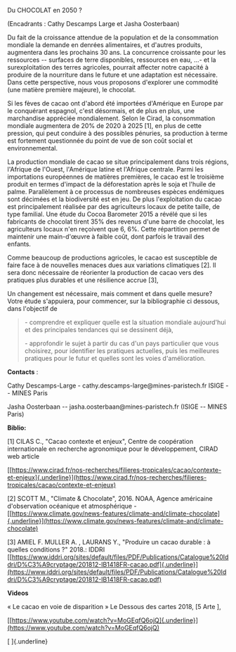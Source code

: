 Du CHOCOLAT en 2050 ?

(Encadrants : Cathy Descamps Large et Jasha Oosterbaan)

Du fait de la croissance attendue de la population et de la consommation
mondiale la demande en denrées alimentaires, et d\'autres produits,
augmentera dans les prochains 30 ans. La concurrence croissante pour les
ressources -- surfaces de terre disponibles, ressources en eau, ...- et
la surexploitation des terres agricoles, pourrait affecter notre
capacité à produire de la nourriture dans le future et une adaptation
est nécessaire. Dans cette perspective, nous vous proposons d\'explorer
une commodité (une matière première majeure), le chocolat.

Si les fèves de cacao ont d\'abord été importées d\'Amérique en Europe
par le conquérant espagnol, c\'est désormais, et de plus en plus, une
marchandise appréciée mondialement. Selon le Cirad, la consommation
mondiale augmentera de 20% de 2020 à 2025 \[1\], en plus de cette
pression, qui peut conduire à des possibles pénuries, sa production à
terme est fortement questionnée du point de vue de son coût social et
environnemental.

La production mondiale de cacao se situe principalement dans trois
régions, l\'Afrique de l\'Ouest, l\'Amérique latine et l\'Afrique
centrale. Parmi les importations européennes de matières premières, le
cacao est le troisième produit en termes d\'impact de la déforestation
après le soja et l\'huile de palme. Parallèlement à ce processus de
nombreuses espèces endémiques sont décimées et la biodiversité est en
jeu. De plus l\'exploitation du cacao est principalement réalisée par
des agriculteurs locaux de petite taille, de type familial. Une étude du
Cocoa Barometer 2015 a révélé que si les fabricants de chocolat tirent
35% des revenus d\'une barre de chocolat, les agriculteurs locaux n\'en
reçoivent que 6, 6%. Cette répartition permet de maintenir une
main-d\'œuvre à faible coût, dont parfois le travail des enfants.

Comme beaucoup de productions agricoles, le cacao est susceptible de
faire face à de nouvelles menaces dues aux variations climatiques \[2\].
Il sera donc nécessaire de réorienter la production de cacao vers des
pratiques plus durables et une résilience accrue \[3\],

Un changement est nécessaire, mais comment et dans quelle mesure? Votre
étude s\'appuiera, pour commencer, sur la bibliographie ci dessous, dans
l'objectif de

> \- comprendre et expliquer quelle est la situation mondiale
> aujourd'hui et des principales tendances qui se dessinent déjà,
>
> \- approfondir le sujet à partir du cas d'un pays particulier que vous
> choisirez, pour identifier les pratiques actuelles, puis les
> meilleures pratiques pour le futur et quelles sont les voies
> d'amélioration.

**Contacts** :

Cathy Descamps-Large - cathy.descamps-large\@mines-paristech.fr ISIGE --
MINES Paris

Jasha Oosterbaan -- jasha.oosterbaan\@mines-paristech.fr (ISIGE -- MINES
Paris)

**Biblio:**

\[1\] CILAS C., "Cacao contexte et enjeux", Centre de coopération
internationale en recherche agronomique pour le développement, CIRAD web
article

[[https://www.cirad.fr/nos-recherches/filieres-tropicales/cacao/contexte-et-enjeux]{.underline}](https://www.cirad.fr/nos-recherches/filieres-tropicales/cacao/contexte-et-enjeux)

\[2\] SCOTT M., "Climate & Chocolate", 2016. NOAA, Agence américaine
d\'observation océanique et atmosphérique -
[[https://www.climate.gov/news-features/climate-and/climate-chocolate]{.underline}](https://www.climate.gov/news-features/climate-and/climate-chocolate)

\[3\] AMIEL F. MULLER A. , LAURANS Y., "Produire un cacao durable : à
quelles conditions ?" 2018.: IDDRI
[[https://www.iddri.org/sites/default/files/PDF/Publications/Catalogue%20Iddri/D%C3%A9cryptage/201812-IB1418FR-cacao.pdf]{.underline}](https://www.iddri.org/sites/default/files/PDF/Publications/Catalogue%20Iddri/D%C3%A9cryptage/201812-IB1418FR-cacao.pdf)

**Videos**

« Le cacao en voie de disparition » Le Dessous des cartes 2018, \[5 Arte
\],

[[https://www.youtube.com/watch?v=MoGEqfQ6ojQ]{.underline}](https://www.youtube.com/watch?v=MoGEqfQ6ojQ)

[ ]{.underline}
